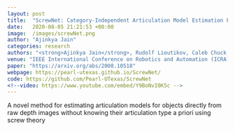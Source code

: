 ```yaml
---
layout: post
title:  "ScrewNet: Category-Independent Articulation Model Estimation From Depth Images Using Screw Theory"
date:   2020-08-05 21:21:53 +00:00
image:  /images/screwNet.png
author: "Ajinkya Jain"
categories: research
authors: "<strong>Ajinkya Jain</strong>, Rudolf Lioutikov, Caleb Chuck, Scott Niekum"
venue: "IEEE International Conference on Robotics and Automation (ICRA), 2021"
paper: "https://arxiv.org/abs/2008.10518"
webpage: https://pearl-utexas.github.io/ScrewNet/
code: https://github.com/Pearl-UTexas/ScrewNet
<!--video: https://www.youtube.com/embed/Y9BoNvI0K5c -->
---
```

A novel method for estimating articulation models for objects directly from raw depth images without knowing their articulation type a priori using screw theory